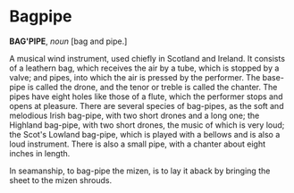 # Bagpipe

**BAG'PIPE**, _noun_ \[bag and pipe.\]

A musical wind instrument, used chiefly in Scotland and Ireland. It consists of a leathern bag, which receives the air by a tube, which is stopped by a valve; and pipes, into which the air is pressed by the performer. The base-pipe is called the drone, and the tenor or treble is called the chanter. The pipes have eight holes like those of a flute, which the performer stops and opens at pleasure. There are several species of bag-pipes, as the soft and melodious Irish bag-pipe, with two short drones and a long one; the Highland bag-pipe, with two short drones, the music of which is very loud; the Scot's Lowland bag-pipe, which is played with a bellows and is also a loud instrument. There is also a small pipe, with a chanter about eight inches in length.

In seamanship, to bag-pipe the mizen, is to lay it aback by bringing the sheet to the mizen shrouds.
